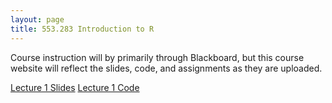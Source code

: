```yaml
---
layout: page
title: 553.283 Introduction to R
---
```

Course instruction will by primarily through Blackboard, but this course website will reflect the slides, code, and assignments as they are uploaded.

[Lecture 1 Slides](../assets/r_2021/lec_1.ppt)
[Lecture 1 Code](../assets/r_2021/lec1.R)

